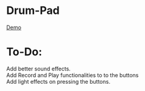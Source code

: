 # Drum-Pad
<a href="https://shashankbhat10.github.io/Drum-Pad/"> Demo </a>

# To-Do:
Add better sound effects. </br>
Add Record and Play functionalities to to the buttons </br>
Add light effects on pressing the buttons. </br>

